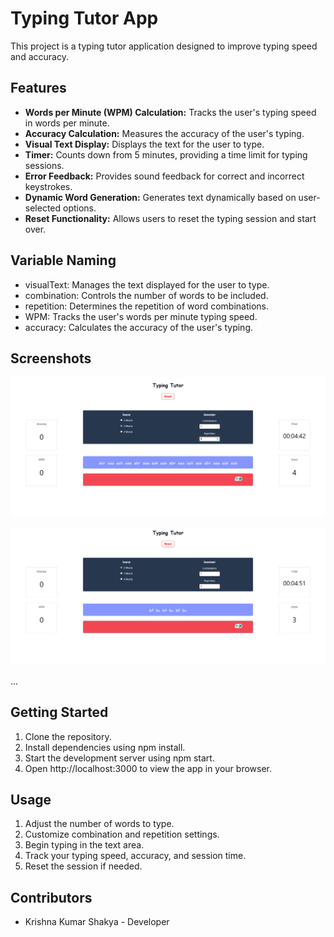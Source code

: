 # Typing Tutor App

This project is a typing tutor application designed to improve typing speed and accuracy.

## Features

- **Words per Minute (WPM) Calculation:** Tracks the user's typing speed in words per minute.
- **Accuracy Calculation:** Measures the accuracy of the user's typing.
- **Visual Text Display:** Displays the text for the user to type.
- **Timer:** Counts down from 5 minutes, providing a time limit for typing sessions.
- **Error Feedback:** Provides sound feedback for correct and incorrect keystrokes.
- **Dynamic Word Generation:** Generates text dynamically based on user-selected options.
- **Reset Functionality:** Allows users to reset the typing session and start over.

## Variable Naming

- visualText: Manages the text displayed for the user to type.
- combination: Controls the number of words to be included.
- repetition: Determines the repetition of word combinations.
- WPM: Tracks the user's words per minute typing speed.
- accuracy: Calculates the accuracy of the user's typing.

## Screenshots

![Screenshot 1](https://github.com/KKShakya/Mini-typing-tutor/blob/master/src/assets/image1.png)  


![Screenshot 2](https://github.com/KKShakya/Mini-typing-tutor/blob/master/src/assets/image2.png)  



...

## Getting Started

1. Clone the repository.
2. Install dependencies using npm install.
3. Start the development server using npm start.
4. Open http://localhost:3000 to view the app in your browser.

## Usage

1. Adjust the number of words to type.
2. Customize combination and repetition settings.
3. Begin typing in the text area.
4. Track your typing speed, accuracy, and session time.
5. Reset the session if needed.

## Contributors

- Krishna Kumar Shakya - Developer
